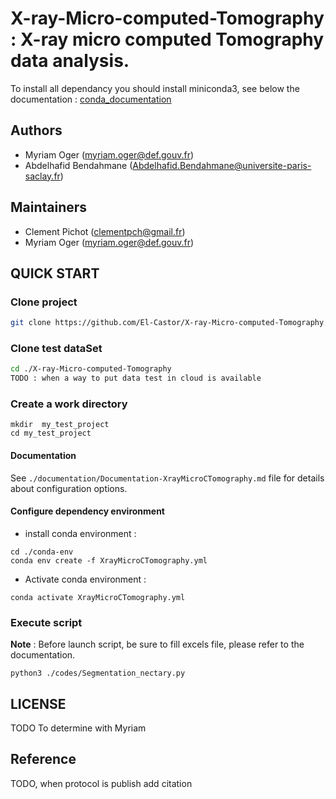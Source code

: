 # X-ray-Micro-computed-Tomography : X-ray micro computed Tomography data analysis.

To install all dependancy you should install miniconda3, see below the documentation :
[conda_documentation](https://docs.conda.io/en/latest/)


## Authors

* Myriam Oger (myriam.oger@def.gouv.fr)
* Abdelhafid Bendahmane (Abdelhafid.Bendahmane@universite-paris-saclay.fr)

## Maintainers

* Clement Pichot (clementpch@gmail.fr)
* Myriam Oger (myriam.oger@def.gouv.fr)

## QUICK START


### Clone project

```bash
git clone https://github.com/El-Castor/X-ray-Micro-computed-Tomography.git
```


### Clone test dataSet

```bash
cd ./X-ray-Micro-computed-Tomography
TODO : when a way to put data test in cloud is available
```


### Create a work directory

~~~
mkdir  my_test_project
cd my_test_project
~~~


#### Documentation

See `./documentation/Documentation-XrayMicroCTomography.md` file for details about configuration options.


#### Configure dependency environment

- install conda environment :

~~~
cd ./conda-env
conda env create -f XrayMicroCTomography.yml
~~~

- Activate conda environment :

~~~
conda activate XrayMicroCTomography.yml
~~~

### Execute script

**Note** : Before launch script, be sure to fill excels file, please refer to the documentation.

~~~
python3 ./codes/Segmentation_nectary.py
~~~



## LICENSE  
TODO
To determine with Myriam

## Reference
TODO, when protocol is publish add citation
